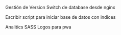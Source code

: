 Gestión de Version
Switch de database desde nginx

Escribir script para iniciar base de datos con indices


Analitics
SASS
Logos para pwa

